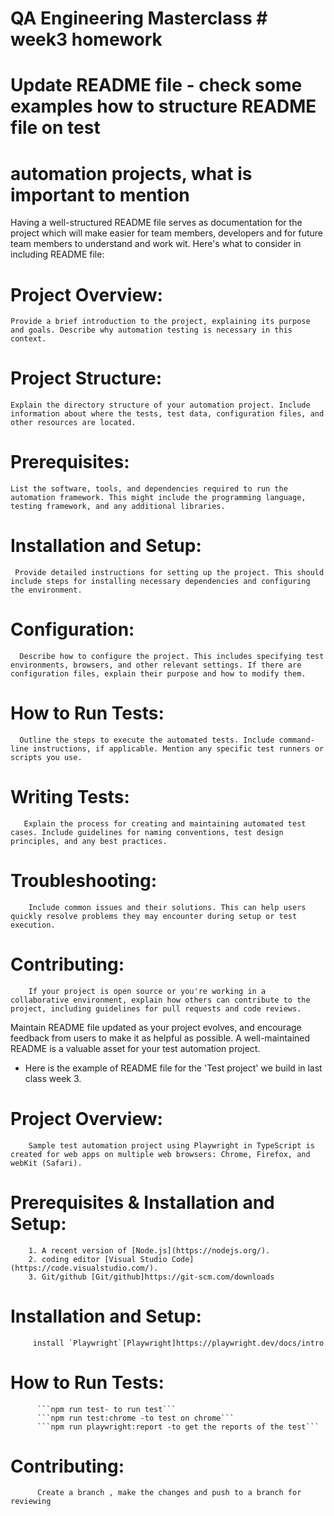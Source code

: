 # QA Engineering Masterclass # week3 homework

# Update README file - check some examples how to structure README file on test

# automation projects, what is important to mention

Having a well-structured README file serves as documentation for the project which will make easier for team members, developers and for future team members to understand and work wit. Here's what to consider in including README file:

# Project Overview:

    Provide a brief introduction to the project, explaining its purpose and goals. Describe why automation testing is necessary in this context.

# Project Structure:

    Explain the directory structure of your automation project. Include information about where the tests, test data, configuration files, and other resources are located.

# Prerequisites:

    List the software, tools, and dependencies required to run the automation framework. This might include the programming language, testing framework, and any additional libraries.

# Installation and Setup:

     Provide detailed instructions for setting up the project. This should include steps for installing necessary dependencies and configuring the environment.

# Configuration:

      Describe how to configure the project. This includes specifying test environments, browsers, and other relevant settings. If there are configuration files, explain their purpose and how to modify them.

# How to Run Tests:

      Outline the steps to execute the automated tests. Include command-line instructions, if applicable. Mention any specific test runners or scripts you use.

# Writing Tests:

       Explain the process for creating and maintaining automated test cases. Include guidelines for naming conventions, test design principles, and any best practices.

# Troubleshooting:

        Include common issues and their solutions. This can help users quickly resolve problems they may encounter during setup or test execution.

# Contributing:

        If your project is open source or you're working in a collaborative environment, explain how others can contribute to the project, including guidelines for pull requests and code reviews.

Maintain README file updated as your project evolves, and encourage feedback from users to make it as helpful as possible. A well-maintained README is a valuable asset for your test automation project.

- Here is the example of README file for the 'Test project' we build in last class week 3.

# Project Overview:

        Sample test automation project using Playwright in TypeScript is created for web apps on multiple web browsers: Chrome, Firefox, and webKit (Safari).

# Prerequisites & Installation and Setup:

        1. A recent version of [Node.js](https://nodejs.org/).
        2. coding editor [Visual Studio Code](https://code.visualstudio.com/).
        3. Git/github [Git/github]https://git-scm.com/downloads

# Installation and Setup:

         install `Playwright`[Playwright]https://playwright.dev/docs/intro

# How to Run Tests:

          ```npm run test- to run test```
          ```npm run test:chrome -to test on chrome```
          ```npm run playwright:report -to get the reports of the test```

# Contributing:

          Create a branch , make the changes and push to a branch for reviewing
